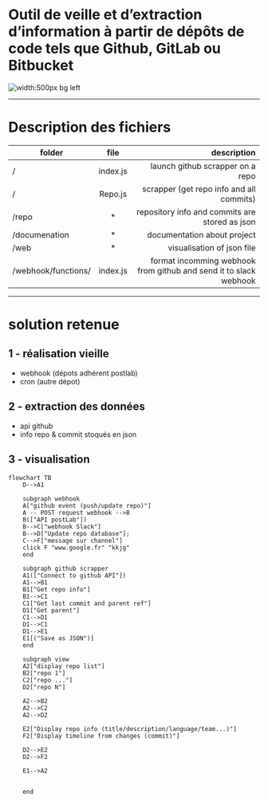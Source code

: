
# Outil de veille et d’extraction d’information à partir de dépôts de code tels que Github, GitLab ou Bitbucket

![width:500px bg left](https://www.postlab.fr/build/images/PostLab_dark_background.25537ee9.png)

---

# Description des fichiers


| folder              |   file   |                                                       description |
| ------------------- | :------: | ----------------------------------------------------------------: |
| /                   | index.js |                                  launch github scrapper on a repo |
| /                   | Repo.js  |                          scrapper (get repo info and all commits) |
| /repo               |    *     |                    repository info and commits are stored as json |
| /documenation       |    *     |                                       documentation about project |
| /web                |    *     |                                        visualisation of json file |
| /webhook/functions/ | index.js | format incomming webhook from github and send it to slack webhook |




---
# solution retenue

## 1 - réalisation vieille
- webhook (dépots adhérent postlab)
- cron (autre dépot)
## 2 - extraction des données
- api github
- info repo & commit stoqués en json
## 3 -  visualisation

```mermaid
flowchart TB
    D-->A1

    subgraph webhook
    A["github event (push/update repo)"]
    A -- POST request webhook -->B
    B(["API postLab"])
    B-->C["webhook Slack"]
    B-->D["Update repo database"];
    C-->F["message sur channel"]
    click F "www.google.fr" "kkjg"
    end

    subgraph github scrapper
    A1(["Connect to github API"])
    A1-->B1
    B1["Get repo info"]
    B1-->C1
    C1["Get last commit and parent ref"]
    D1["Get parent"]
    C1-->D1
    D1-->C1
    D1-->E1
    E1[("Save as JSON")]
    end

    subgraph view
    A2["display repo list"]
    B2["repo 1"]
    C2["repo ..."]
    D2["repo N"]

    A2-->B2
    A2-->C2
    A2-->D2

    E2["Display repo info (title/description/language/team...)"]
    F2["Display timeline from changes (commit)"]

    D2-->E2
    D2-->F2

    E1-->A2


    end
    
```
